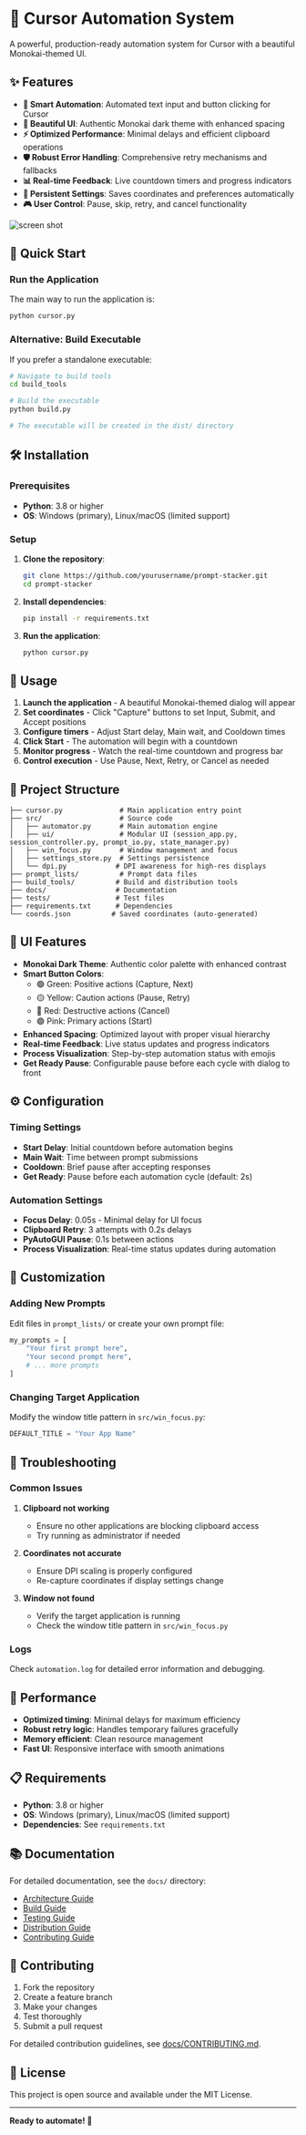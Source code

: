 # 🚀 Cursor Automation System

A powerful, production-ready automation system for Cursor with a beautiful Monokai-themed UI.

## ✨ Features

- **🎯 Smart Automation**: Automated text input and button clicking for Cursor
- **🎨 Beautiful UI**: Authentic Monokai dark theme with enhanced spacing
- **⚡ Optimized Performance**: Minimal delays and efficient clipboard operations
- **🛡️ Robust Error Handling**: Comprehensive retry mechanisms and fallbacks
- **📊 Real-time Feedback**: Live countdown timers and progress indicators
- **💾 Persistent Settings**: Saves coordinates and preferences automatically
- **🎮 User Control**: Pause, skip, retry, and cancel functionality

![screen shot](https://res.cloudinary.com/dh-image/image/upload/v1755619572/Screenshot_2025-08-19_091c339_qqfm1y.png)

## 🚀 Quick Start

### Run the Application

The main way to run the application is:

```bash
python cursor.py
```

### Alternative: Build Executable

If you prefer a standalone executable:

```bash
# Navigate to build tools
cd build_tools

# Build the executable
python build.py

# The executable will be created in the dist/ directory
```

## 🛠️ Installation

### Prerequisites

- **Python**: 3.8 or higher
- **OS**: Windows (primary), Linux/macOS (limited support)

### Setup

1. **Clone the repository**:
   ```bash
   git clone https://github.com/yourusername/prompt-stacker.git
   cd prompt-stacker
   ```

2. **Install dependencies**:
   ```bash
   pip install -r requirements.txt
   ```

3. **Run the application**:
   ```bash
   python cursor.py
   ```

## 🎯 Usage

1. **Launch the application** - A beautiful Monokai-themed dialog will appear
2. **Set coordinates** - Click "Capture" buttons to set Input, Submit, and Accept positions
3. **Configure timers** - Adjust Start delay, Main wait, and Cooldown times
4. **Click Start** - The automation will begin with a countdown
5. **Monitor progress** - Watch the real-time countdown and progress bar
6. **Control execution** - Use Pause, Next, Retry, or Cancel as needed

## 📁 Project Structure

```
├── cursor.py              # Main application entry point
├── src/                   # Source code
│   ├── automator.py       # Main automation engine
│   ├── ui/                # Modular UI (session_app.py, session_controller.py, prompt_io.py, state_manager.py)
│   ├── win_focus.py       # Window management and focus
│   ├── settings_store.py  # Settings persistence
│   └── dpi.py            # DPI awareness for high-res displays
├── prompt_lists/          # Prompt data files
├── build_tools/          # Build and distribution tools
├── docs/                 # Documentation
├── tests/                # Test files
├── requirements.txt      # Dependencies
└── coords.json          # Saved coordinates (auto-generated)
```

## 🎨 UI Features

- **Monokai Dark Theme**: Authentic color palette with enhanced contrast
- **Smart Button Colors**: 
  - 🟢 Green: Positive actions (Capture, Next)
  - 🟡 Yellow: Caution actions (Pause, Retry)
  - 🔴 Red: Destructive actions (Cancel)
  - 🟣 Pink: Primary actions (Start)
- **Enhanced Spacing**: Optimized layout with proper visual hierarchy
- **Real-time Feedback**: Live status updates and progress indicators
- **Process Visualization**: Step-by-step automation status with emojis
- **Get Ready Pause**: Configurable pause before each cycle with dialog to front

## ⚙️ Configuration

### Timing Settings
- **Start Delay**: Initial countdown before automation begins
- **Main Wait**: Time between prompt submissions
- **Cooldown**: Brief pause after accepting responses
- **Get Ready**: Pause before each automation cycle (default: 2s)

### Automation Settings
- **Focus Delay**: 0.05s - Minimal delay for UI focus
- **Clipboard Retry**: 3 attempts with 0.2s delays
- **PyAutoGUI Pause**: 0.1s between actions
- **Process Visualization**: Real-time status updates during automation

## 🔧 Customization

### Adding New Prompts
Edit files in `prompt_lists/` or create your own prompt file:
```python
my_prompts = [
    "Your first prompt here",
    "Your second prompt here",
    # ... more prompts
]
```

### Changing Target Application
Modify the window title pattern in `src/win_focus.py`:
```python
DEFAULT_TITLE = "Your App Name"
```

## 🐛 Troubleshooting

### Common Issues

1. **Clipboard not working**
   - Ensure no other applications are blocking clipboard access
   - Try running as administrator if needed

2. **Coordinates not accurate**
   - Ensure DPI scaling is properly configured
   - Re-capture coordinates if display settings change

3. **Window not found**
   - Verify the target application is running
   - Check the window title pattern in `src/win_focus.py`

### Logs
Check `automation.log` for detailed error information and debugging.

## 🚀 Performance

- **Optimized timing**: Minimal delays for maximum efficiency
- **Robust retry logic**: Handles temporary failures gracefully
- **Memory efficient**: Clean resource management
- **Fast UI**: Responsive interface with smooth animations

## 📋 Requirements

- **Python**: 3.8 or higher
- **OS**: Windows (primary), Linux/macOS (limited support)
- **Dependencies**: See `requirements.txt`

## 📚 Documentation

For detailed documentation, see the `docs/` directory:
- [Architecture Guide](docs/ARCHITECTURE.md)
- [Build Guide](docs/BUILD_GUIDE.md)
- [Testing Guide](docs/TESTING.md)
- [Distribution Guide](docs/DISTRIBUTION_GUIDE.md)
- [Contributing Guide](docs/CONTRIBUTING.md)

## 🤝 Contributing

1. Fork the repository
2. Create a feature branch
3. Make your changes
4. Test thoroughly
5. Submit a pull request

For detailed contribution guidelines, see [docs/CONTRIBUTING.md](docs/CONTRIBUTING.md).

## 📄 License

This project is open source and available under the MIT License.

---

**Ready to automate! 🚀**
